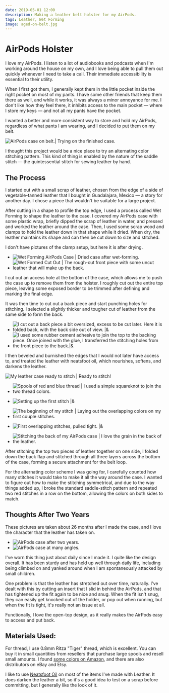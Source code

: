 ```yaml
---
date: 2019-05-01 12:00
description: Making a leather belt holster for my AirPods.
tags: Leather, Wet Forming
image: aged-on-belt.jpg
---
```


# AirPods Holster

I love my AirPods. I listen to a lot of audiobooks and podcasts when I'm working
around the house on my own, and I love being able to pull them out quickly
whenever I need to take a call. Their immediate accessibility is essential to
their utility.

When I first got them, I generally kept them in the little pocket inside the right
pocket on most of my pants. I have some other friends that keep them there as
well, and while it works, it was always a minor annoyance for me. I don't like
how they feel there, it inhibits access to the main pocket — where I store my
keys — and not all my pants have the pocket.

I wanted a better and more consistent way to store and hold my AirPods,
regardless of what pants I am wearing, and I decided to put them on my belt.

![AirPods case on belt.| Trying on the finished case.](new-on-belt.jpg)

I thought this project would be a nice place to try an alternating color
stitching pattern. This kind of thing is enabled by the nature of the saddle
stitch — the quintessential stitch for sewing leather by hand.


## The Process

I started out with a small scrap of leather, chosen from the edge of a side of
vegetable-tanned leather that I bought in Guadalajara, Mexico — a story for
another day. I chose a piece that wouldn't be suitable for a large project.

After cutting in a shape to profile the top edge, I used a process called Wet
Forming to shape the leather to the case. I covered my AirPods case with some
plastic wrap, briefly dipped the scrap of leather in water, and pressed and
worked the leather around the case. Then, I used some scrap wood and clamps to
hold the leather down in that shape while it dried. When dry, the leather
maintains its shape and can then be cut down to size and stitched.

I don't have pictures of the clamp setup, but here it is after drying.

- ![Wet Forming AirPods Case | Dried case after wet-forming.](wet-forming-airpods-case.jpg)
- ![Wet Formed Cut Out | The rough-cut front piece with some uncut leather that will make up the back.](rough-cut-front.jpg)

I cut out an access hole at the bottom of the case, which allows me to push the
case up to remove them from the holster. I roughly cut out the entire top piece,
leaving some exposed border to be trimmed after defining and marking the final
edge.

It was then time to cut out a back piece and start punching holes for stitching.
I selected a slightly thicker and tougher cut of leather from the same side to form
the back.

- ![I cut out a back piece a bit oversized, excess to be cut later. Here it is folded back, with the back side out of view. |&](back-piece.jpg)
- ![I used some rubber cement adhesive to join the top to the backing piece. Once joined with the glue, I transferred the stitching holes from the front piece to the back.|&](glue.jpg)

I then beveled and burnished the edges that I would not later have access to,
and treated the leather with neatsfoot oil, which nourishes, softens, and darkens
the leather.

![My leather case ready to stitch | Ready to stitch!](ready-to-stitch.jpg)

- ![Spools of red and blue thread | I used a simple squareknot to join the two thread colors.](red+blue.jpg)
- ![Setting up the first stitch |&](first-stitch.jpg)

- ![The beginning of my stitch | Laying out the overlapping colors on my first couple stitches.](overlapping-colors.jpg)
- ![First overlapping stitches, pulled tight. |&](overlapping-stitches.jpg)
- ![Stitching the back of my AirPods case | I love the grain in the back of the leather.](stitching-the-back.jpg)

After stitching the top two pieces of leather together on one side, I folded
down the back flap and stitched through all three layers across the bottom of
the case, forming a secure attachment for the belt loop.

For the alternating color scheme I was going for, I carefully counted how many
stitches it would take to make it all the way around the case. I wanted to
figure out how to make the stitching symmetrical, and due to the way things
added up, I broke the standard saddle-stitch pattern and repeated two red
stitches in a row on the bottom, allowing the colors on both sides to match.


## Thoughts After Two Years

These pictures are taken about 26 months after I made the case, and I love the
character that the leather has taken on.

- ![AirPods case after two years.](aged-on-belt.jpg)
- ![AirPods case at many angles.](angle-grid.jpg)

I've worn this thing just about daily since I made it. I quite like the design
overall. It has been sturdy and has held up well through daily life, including
being climbed on and yanked around when I am spontaneously attacked by small
children.

One problem is that the leather has stretched out over time, naturally. I've
dealt with this by cutting an insert that I slid in behind the AirPods, and that
has tightened up the fit again to be nice and snug. When the fit isn't snug,
they can easily get knocked out of the holder, or pop out when running, but when
the fit is tight, it's really not an issue at all.

Functionally, I love the open-top design, as it really makes the AirPods easy to
access and put back.


## Materials Used:

For thread, I use 0.8mm Ritza "Tiger" thread, which is excellent. You can buy it
in small quantities from resellers that purchase large spools and resell small
amounts.  I found [some colors on Amazon](https://amzn.to/3mInk5p), and there
are also distributors on eBay and Etsy.

I like to use [Neatsfoot Oil](https://amzn.to/3wQhzY0) on most of the items I've
made with Leather. It does darken the leather a bit, so it's a good idea to test
on a scrap before committing, but I generally like the look of it.

